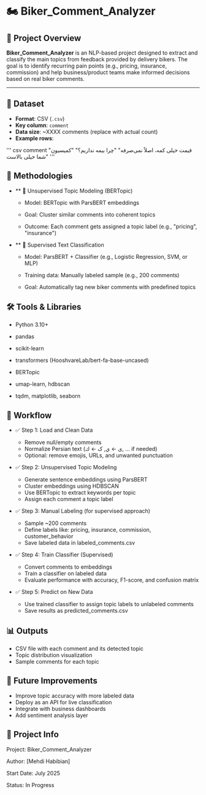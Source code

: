 # 🏍️ Biker_Comment_Analyzer

## 🎯 Project Overview

**Biker_Comment_Analyzer** is an NLP-based project designed to extract and classify the main topics from feedback provided by delivery bikers. The goal is to identify recurring pain points (e.g., pricing, insurance, commission) and help business/product teams make informed decisions based on real biker comments.

---

## 🧩 Dataset

- **Format**: CSV (`.csv`)
- **Key column**: `comment`
- **Data size**: ~XXXX comments (replace with actual count)
- **Example rows**:

''' csv
comment
"قیمت خیلی کمه، اصلاً نمی‌صرفه"
"چرا بیمه نداریم؟"
"کمیسیون شما خیلی بالاست"
'''

## 🧠 Methodologies

- ** 🔹 Unsupervised Topic Modeling (BERTopic) 
 
  - Model: BERTopic with ParsBERT embeddings

  - Goal: Cluster similar comments into coherent topics

  - Outcome: Each comment gets assigned a topic label (e.g., "pricing", "insurance")

- ** 🔹 Supervised Text Classification

  - Model: ParsBERT + Classifier (e.g., Logistic Regression, SVM, or MLP)
    
  - Training data: Manually labeled sample (e.g., 200 comments)

  - Goal: Automatically tag new biker comments with predefined topics

## 🛠 Tools & Libraries
- Python 3.10+

- pandas

- scikit-learn

- transformers (HooshvareLab/bert-fa-base-uncased)

- BERTopic

- umap-learn, hdbscan

- tqdm, matplotlib, seaborn

## 🔄 Workflow
- ✅ Step 1: Load and Clean Data 
  - Remove null/empty comments
  - Normalize Persian text (ی ← ي, ک ← ك, ... if needed)
  - Optional: remove emojis, URLs, and unwanted punctuation


- ✅ Step 2: Unsupervised Topic Modeling 
  - Generate sentence embeddings using ParsBERT
  - Cluster embeddings using HDBSCAN
  - Use BERTopic to extract keywords per topic
  - Assign each comment a topic label


- ✅ Step 3: Manual Labeling (for supervised approach)
  - Sample ~200 comments
  - Define labels like: pricing, insurance, commission, customer_behavior
  - Save labeled data in labeled_comments.csv


- ✅ Step 4: Train Classifier (Supervised)
  - Convert comments to embeddings
  - Train a classifier on labeled data
  - Evaluate performance with accuracy, F1-score, and confusion matrix


- ✅ Step 5: Predict on New Data 
  - Use trained classifier to assign topic labels to unlabeled comments
  - Save results as predicted_comments.csv

## 📊 Outputs
- CSV file with each comment and its detected topic
- Topic distribution visualization
- Sample comments for each topic


## 📌 Future Improvements
- Improve topic accuracy with more labeled data
- Deploy as an API for live classification 
- Integrate with business dashboards 
- Add sentiment analysis layer


## 👤 Project Info
Project: Biker_Comment_Analyzer

Author: [Mehdi Habibian]

Start Date: July 2025

Status: In Progress